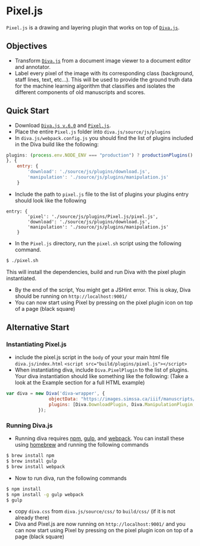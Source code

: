 # Pixel.js
```Pixel.js``` is a drawing and layering plugin that works on top of [```Diva.js```](https://github.com/DDMAL/diva.js). 

## Objectives
- Transform [```Diva.js```](https://github.com/DDMAL/diva.js) from a document image viewer to a document editor and annotator.
- Label every pixel of the image with its corresponding class (background, staff lines, text, etc...). This will be used to provide the ground truth data for the machine learning algorithm that classifies and isolates the different components of old manuscripts and scores.

## Quick Start
- Download [```Diva.js v.6.0```](https://github.com/DDMAL/diva.js/tree/develop-diva6) and [```Pixel.js```](https://github.com/DDMAL/Pixel.js/tree/develop).
- Place the entire ```Pixel.js``` folder into `diva.js/source/js/plugins`
- In `diva.js/webpack.config.js` you should find the list of plugins included in the Diva build like the following:

``` js
plugins: (process.env.NODE_ENV === "production") ? productionPlugins() : developmentPlugins()
}, {
    entry: {
        'download': './source/js/plugins/download.js',
        'manipulation': './source/js/plugins/manipulation.js'
    }
```
- Include the path to ```pixel.js``` file to the list of plugins your plugins entry should look like the following
```
entry: {
        'pixel': './source/js/plugins/Pixel.js/pixel.js',
        'download': './source/js/plugins/download.js',
        'manipulation': './source/js/plugins/manipulation.js'
    }
```

- In the ```Pixel.js``` directory, run the `pixel.sh` script using the following command.
```bash
$ ./pixel.sh
```
This will install the dependencies, build and run Diva with the pixel plugin instantiated. 
- By the end of the script, You might get a JSHint error. This is okay, Diva should be running on ```http://localhost:9001/``` 
- You can now start using Pixel by pressing on the pixel plugin icon on top of a page (black square)

## Alternative Start
### Instantiating Pixel.js
- include the pixel.js script in the `body` of your your main html file `diva.js/index.html` ```<script src="build/plugins/pixel.js"></script>```
- When instantiating diva, include `Diva.PixelPlugin` to the list of plugins. Your diva instantiation should like something like the following: (Take a look at the Example section for a full HTML example)
``` js
var diva = new Diva('diva-wrapper', {
                objectData: "https://images.simssa.ca/iiif/manuscripts/cdn-hsmu-m2149l4/manifest.json",
                plugins: [Diva.DownloadPlugin, Diva.ManipulationPlugin, Diva.PixelPlugin]
            });
```

### Running Diva.js
- Running diva requires [npm](https://www.npmjs.com/), [gulp](http://gulpjs.com/), and [webpack](https://webpack.github.io/). You can install these using [homebrew](https://brew.sh/) and running the following commands
```bash
$ brew install npm
$ brew install gulp
$ brew install webpack
```
- Now to run diva, run the following commands
```bash
$ npm install 
$ npm install -g gulp webpack
$ gulp
```
- copy `diva.css` from `diva.js/source/css/` to `build/css/` (if it is not already there)
- Diva and Pixel.js are now running on ```http://localhost:9001/``` and you can now start using Pixel by pressing on the pixel plugin icon on top of a page (black square)
